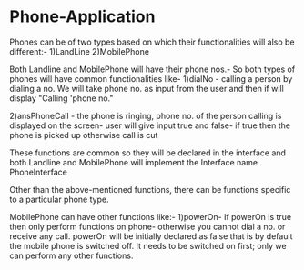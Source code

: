 # Phone-Application

Phones can be of two types based on which their functionalities will also be different:-
1)LandLine
2)MobilePhone

Both Landline and MobilePhone will have their phone nos.- So both types of phones will have common functionalities like- 
1)dialNo - 
calling a person by dialing a no.
We will take phone no. as input from the user and then if will display "Calling 'phone no."

2)ansPhoneCall - the phone is ringing, phone no. of the person calling is displayed on the screen- user will give input true and false- if true then the phone is picked up otherwise call is cut

These functions are common so they will be declared in the interface and both Landline and MobilePhone will implement the Interface name PhoneInterface

Other than the above-mentioned functions, there can be functions specific to a particular phone type.


MobilePhone can have other functions like:-
1)powerOn-
If powerOn is true then only perform functions on phone- otherwise you cannot dial a no. or receive any call. powerOn will be initially declared as false that is by default the mobile phone is switched off. It needs to be switched on first; only we can perform any other functions.
